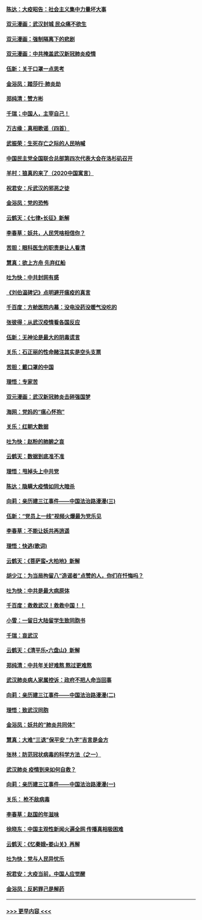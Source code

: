#### [陈达：大疫昭告：社会主义集中力量坏大事](../pages/nsc993/n11859419.md?t=02121211) 
#### [双元漫画：武汉封城 民众痛不欲生](../pages/nsc993/n11859287.md?t=02121211) 
#### [双元漫画：强制隔离下的悲剧](../pages/nsc993/n11859244.md?t=02121211) 
#### [双元漫画：中共掩盖武汉新冠肺炎疫情](../pages/nsc993/n11858249.md?t=02121211) 
#### [伍新：关于口罩一点思考](../pages/nsc993/n11859195.md?t=02121211) 
#### [金浴凤：踏莎行‧肺炎劫](../pages/nsc993/n11858227.md?t=02121211) 
#### [郑纯清：赞方彬](../pages/nsc993/n11856803.md?t=02121211) 
#### [千瑞；中国人，主宰自己！](../pages/nsc993/n11856793.md?t=02121211) 
#### [万古缘：真相歌谣（四首）](../pages/nsc993/n11856263.md?t=02121211) 
#### [武振荣：生死存亡之际的人民呐喊](../pages/nsc993/n11856256.md?t=02121211) 
#### [中国民主党全国联合总部第四次代表大会在洛杉矶召开](../pages/nsc993/n11856344.md?t=02121211) 
#### [羊村：狼真的来了（2020中国寓言）](../pages/nsc993/n11856229.md?t=02121211) 
#### [祝君安：斥武汉的邪恶之徒](../pages/nsc993/n11855861.md?t=02121211) 
#### [金浴凤：党的恐怖](../pages/nsc993/n11855849.md?t=02121211) 
#### [云鹤天：《七律▪长征》新解](../pages/nsc993/n11855479.md?t=02121211) 
#### [李春草：妖共，人民凭啥相信你？](../pages/nsc993/n11855196.md?t=02121211) 
#### [苦胆：眼科医生的职责是让人看清](../pages/nsc993/n11853840.md?t=02121211) 
#### [慧真：欲上方舟 先弃红船](../pages/nsc993/n11853483.md?t=02121211) 
#### [吐为快：中共封网有感](../pages/nsc993/n11852575.md?t=02121211) 
#### [《刘伯温碑记》点明避开瘟疫的真言](../pages/nsc993/n11852128.md?t=02121211) 
#### [千百度：方舱医院内幕：没电没药没暖气没吃的](../pages/nsc993/n11850211.md?t=02121211) 
#### [张彼得：从武汉疫情看各国反应](../pages/nsc993/n11850102.md?t=02121211) 
#### [伍新：无神论是最大的阴毒谎言](../pages/nsc993/n11846129.md?t=02121211) 
#### [关乐：石正丽的性命赌注其实是空头支票](../pages/nsc993/n11846109.md?t=02121211) 
#### [苦胆：戴口罩的中国](../pages/nsc993/n11845576.md?t=02121211) 
#### [理悟：专家苦](../pages/nsc993/n11845564.md?t=02121211) 
#### [双元漫画：武汉新冠肺炎击碎强国梦](../pages/nsc993/n11843320.md?t=02121211) 
#### [海网：党妈的“瘟心怀抱”](../pages/nsc993/n11840740.md?t=02121211) 
#### [关乐：红朝大数据](../pages/nsc993/n11840675.md?t=02121211) 
#### [吐为快：赵粉的肺腑之哀](../pages/nsc993/n11840618.md?t=02121211) 
#### [云鹤天：数据到底准不准](../pages/nsc993/n11840325.md?t=02121211) 
#### [理悟：甩掉头上中共党](../pages/nsc993/n11838826.md?t=02121211) 
#### [陈达：隐瞒大疫情如同大暗杀](../pages/nsc993/n11838771.md?t=02121211) 
#### [向莉：亲历建三江事件——中国法治路漫漫(三)](../pages/nsc993/n11831825.md?t=02121211) 
#### [伍新：“党员上一线”视频火爆最为党乐见](../pages/nsc993/n11838200.md?t=02121211) 
#### [李春草：不能让妖共再逍遥](../pages/nsc993/n11838102.md?t=02121211) 
#### [理悟：快逃(歌词)](../pages/nsc993/n11838083.md?t=02121211) 
#### [云鹤天：《菩萨蛮▪大柏地》新解](../pages/nsc993/n11838059.md?t=02121211) 
#### [胡少江：为当局拘留八“造谣者”点赞的人，你们在忏悔吗？](../pages/nsc993/n11836801.md?t=02121211) 
#### [吐为快：中共是最大病原体](../pages/nsc993/n11836748.md?t=02121211) 
#### [千百度：救救武汉！救救中国！！](../pages/nsc993/n11836145.md?t=02121211) 
#### [小雪：一留日大陆留学生致同胞书](../pages/nsc993/n11834624.md?t=02121211) 
#### [千瑞：哀武汉](../pages/nsc993/n11833647.md?t=02121211) 
#### [云鹤天：《清平乐▪六盘山》新解](../pages/nsc993/n11833611.md?t=02121211) 
#### [郑纯清：中共年关好难熬 熬过更难熬](../pages/nsc993/n11833489.md?t=02121211) 
#### [武汉肺炎病人家属控诉：政府不把人命当回事](../pages/nsc993/n11833205.md?t=02121211) 
#### [向莉：亲历建三江事件——中国法治路漫漫(二)](../pages/nsc993/n11829102.md?t=02121211) 
#### [理悟：致武汉同胞](../pages/nsc993/n11831522.md?t=02121211) 
#### [金浴凤：妖共的“肺炎共同体”](../pages/nsc993/n11829448.md?t=02121211) 
#### [慧真：大难“三退”保平安 “九字”吉言是金方](../pages/nsc993/n11829501.md?t=02121211) 
#### [张林：防范冠状病毒的科学方法（之一）](../pages/nsc993/n11828618.md?t=02121211) 
#### [武汉肺炎 疫情到来如何自救？](../pages/nsc993/n11827632.md?t=02121211) 
#### [向莉：亲历建三江事件——中国法治路漫漫(一)](../pages/nsc993/n11827190.md?t=02121211) 
#### [关乐： 枪不敌病毒](../pages/nsc993/n11826746.md?t=02121211) 
#### [李春草：赵国的年滋味](../pages/nsc993/n11826321.md?t=02121211) 
#### [徐晓东：中国主观性新闻火遍全网 传播真相极困难](../pages/nsc993/n11826508.md?t=02121211) 
#### [云鹤天：《忆秦娥▪娄山关》再解](../pages/nsc993/n11824682.md?t=02121211) 
#### [吐为快：党与人民异忧乐](../pages/nsc993/n11824660.md?t=02121211) 
#### [祝君安：大疫当前，中国人应觉醒](../pages/nsc993/n11821946.md?t=02121211) 
#### [金浴凤：反躬罪己是解药](../pages/nsc993/n11820280.md?t=02121211) 

----
#### [ >>> 更早内容 <<< ](../indexes/nsc993-earlier.md)
